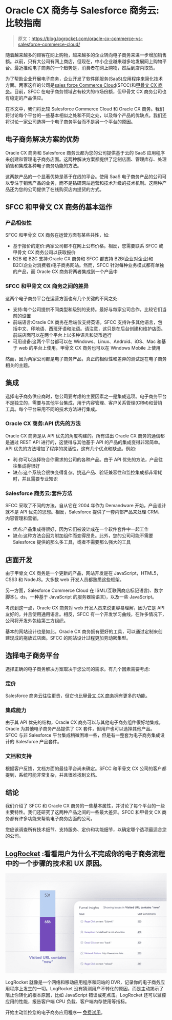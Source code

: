 # Oracle CX 商务与 Salesforce 商务云:比较指南

> 原文：<https://blog.logrocket.com/oracle-cx-commerce-vs-salesforce-commerce-cloud/>

随着越来越多的顾客在网上购物，越来越多的企业转向电子商务来进一步增加销售额。以前，只有大公司有网上商店，但现在，中小企业越来越多地发展网上购物平台。最近推动电子商务的一个趋势是，消费者在网上购物，然后到店内取货。

为了帮助企业开展电子商务，企业开发了软件即服务(SaaS)应用程序来简化技术方面。两家这样的公司是[sales force Commerce Cloud](https://www.salesforce.com/products/commerce-cloud/overview/)(SFCC)和[甲骨文 CX 商务](https://www.oracle.com/cx/platform/)。目前，SFCC 在电子商务领域占有较大的市场份额，但甲骨文 CX 商务公司也有稳定的产品供应。

在本文中，我们将比较 Salesforce Commerce Cloud 和 Oracle CX 商务。我们将讨论每个平台的一些基本相似之处和不同之处，以及每个产品的优缺点。我们还将讨论一家公司选择一个电子商务平台而不是另一个平台的原因。

## 电子商务解决方案的优势

Oracle CX 商务和 Salesforce 商务云都为您的公司提供基于云的 SaaS 应用程序来创建和管理电子商务店面。这两种解决方案都提供了定制店面、管理库存、处理销售和集成各种电子商务功能的方法。

这两款产品的一个显著优势是基于在线的平台。使用 SaaS 电子商务产品的公司可以专注于销售产品的业务，而不是钻研网站运营和技术升级的技术机制。这两种产品还为您的公司提供了在线购买店内提货的方式。

## SFCC 和甲骨文 CX 商务的基本运作

### 产品相似性

SFCC 和甲骨文 CX 商务在运营方面有某些共性，如:

*   基于报价的定价:两家公司都不在网上公布价格。相反，您需要联系 SFCC 或甲骨文 CX 商务公司以获取报价
*   B2B 和 B2C 支持:Oracle CX 商务和 SFCC 都支持 B2B(企业对企业)和 B2C(企业对消费者)电子商务网站。然而，SFCC 针对每种业务模式都有单独的产品，而 Oracle CX 商务将两者集成到一个产品中

### SFCC 和甲骨文 CX 商务之间的差异

这两个电子商务平台在运营方面也有几个关键的不同之处:

*   支持:每个公司提供不同类型和级别的支持。最好与每家公司合作，比较它们当前的设置
*   前端语言:Oracle CX 商务在后端仅支持英语。SFCC 支持许多其他语言，包括中文、印地语、西班牙语和法语。请注意，这只是在后台创建和维护店面。前端店面可以在两个平台上以多种语言和货币运行
*   可用设备:这两个平台都可以在 Windows、Linux、Android、iOS、Mac 和基于 web 的平台上使用。甲骨文 CX 商务也可以在 Windows Mobile 上使用

然而，因为两家公司都是电子商务产品，真正的相似性和差异的测试是在电子商务相关的主题。

## 集成

选择电子商务供应商时，您公司要考虑的主要因素之一是集成选项。电子商务平台不是独立的，需要与其他平台集成，用于内容管理、客户关系管理(CRM)和营销工具。每个平台采用不同的技术方法进行集成。

### Oracle CX 商务:API 优先的方法

Oracle CX 商务是从 API 优先的角度构建的。所有进出 Oracle CX 商务的通信都是通过 REST API 进行的，这使得与其他基于 API 的产品的集成变得非常简单。API 优先的方法增加了程序的灵活性，这有几个优点和缺点。例如:

*   利:你可以选择符合你需求的公司的各种产品。由于 API 优先的方法，产品往往集成得很好
*   缺点:这个系统会很快变得复杂。挑选产品、验证兼容性和监控集成都非常耗时，并且需要专业知识

### Salesforce 商务云:套件方法

SFCC 采取了不同的方法。自从它在 2004 年作为 Demandware 开始，产品设计就不是 API 优先的思想。相反，Salesforce 提供了一套内部产品来处理 CRM、内容管理和营销。

*   优点:产品集成得很好，因为它们被设计成在一个软件套件中一起工作
*   缺点:这种方法会因为附加组件而变得昂贵。此外，您的公司可能不需要 Salesforce 提供的那么多工具，或者不需要那么强大的工具

## 店面开发

由于甲骨文 CX 商务是一个更新的产品，网站开发是在 JavaScript，HTML5，CSS3 和 NodeJS。大多数 web 开发人员都熟悉这些框架。

另一方面，Salesforce Commerce Cloud 在 ISML(互联网商店标记语言)、数字脚本(。ds，一种基于 JavaScript 的服务器端语言)，以及一些 JavaScript。

考虑到这一点，Oracle CX 商务对 web 开发人员来说更容易理解，因为它是 API 友好的，并且使用通用语言。相反，SFCC 有一个开发学习曲线，在许多情况下，公司将开发外包给第三方组织。

基本的网站设计也是如此。Oracle CX 商务拥有更好的工具，可以通过定制来创建现成的拖放式店面。SFCC 的网站设计过程更加劳动密集型。

## 选择电子商务平台

选择正确的电子商务解决方案取决于您公司的需求。有几个因素需要考虑:

### 定价

Salesforce 商务云往往更贵，但它也比[甲骨文 CX 商务](https://www.oracle.com/cx/sales/cpq/)拥有更多的功能。

### 集成能力

由于其 API 优先的结构，Oracle CX 商务可以与其他电子商务组件很好地集成。Oracle 为其他电子商务产品提供了 CX 套件，但用户也可以选择其他产品。SFCC 与非 Salesforce 平台集成稍微困难一些，但是有一整套为电子商务集成设计的 Salesforce 产品套件。

### 文档和支持

根据客户反馈，文档方面的最佳平台尚未确定。SFCC 和甲骨文 CX 公司的客户都提到，系统可能非常复杂，并且很难找到文档。

## 结论

我们介绍了 SFCC 和 Oracle CX 商务的一些基本属性，并讨论了每个平台的一些主要特性。我们还研究了这两种产品之间的一些最大差异。SFCC 和甲骨文 CX 商务都有许多功能来帮助电子商务店面的公司。

您应该调查所有技术细节、支持服务、定价和功能细节，以确定哪个选项最适合您的公司。

## [LogRocket](https://lp.logrocket.com/blg/ecommerce-signup) :看看用户为什么不完成你的电子商务流程中的一个步骤的技术和 UX 原因。

[![](img/d60d88871d85e76e0dcca90f4bbaf78c.png)](https://lp.logrocket.com/blg/ecommerce-signup)

LogRocket 就像是一个网络和移动应用程序和网站的 DVR，记录你的电子商务应用程序上发生的一切。LogRocket 没有猜测用户不转化的原因，而是主动揭示了阻止你转化的根本原因，比如 JavaScript 错误或死点击。LogRocket 还可以监控应用的性能，报告客户端 CPU 负载、客户端内存使用等指标。

开始主动监控您的电子商务应用程序— [免费试用](https://lp.logrocket.com/blg/ecommerce-signup)。